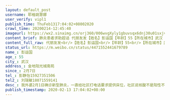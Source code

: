 ```yaml
---
layout: default_post
username: 耶格姚慧娜
user_verify: vipl1
publish_time: ThuFeb1317:04:02+08002020
crawl_time: 20200214-12:45:40
imageurl: https://wx2.sinaimg.cn/orj360/006wvgXyly1gbuvsqx6dnj30u01sxjv9.jpg,https://wx1.sinaimg.cn/orj360/006wvgXyly1gbuvsr8keaj30u0140q5k.jpg
content_brief: 肺炎患者求助超话 代朋友发【姓名】彭运国【年龄】55【所在城市】武汉【所在小区、社区】金地阳光城南苑【患病时间】2月7日【联系方式】彭静怡 15927351506【其他紧急联系人】刘瑞敏 18071559141【病情描述】 我外婆2月1日确诊新型肺炎，一直给社区打电话要求提供床位，社区说核酸不是阳性 ...全文
content_full_raw: 代朋友发<br/>【姓名】彭运国<br/>【年龄】55<br/>【所在城市】武汉<br/>【所在小区、社区】金地阳光城南苑<br/>【患病时间】2月7日<br/>【联系方式】彭静怡15927351506<br/>【其他紧急联系人】刘瑞敏18071559141<br/>【病情描述】我外婆2月1日确诊新型肺炎，一直给社区打电话要求提供床位，社区说核酸不是阳性不能上报，结果2月4日早上我外婆在家中去世，直到去世都没有确诊，我爸爸妈妈和外婆住在一起，妈妈与2月2日确诊，妈妈一直发烧拉肚子，全身乏力，幸运的是妈妈已经入院。2月4日我爸爸觉得忽冷忽热，于是在医院做了CT，CT显示一切正常。2月4号爸爸妈妈都做了核酸，都是阴性。但是我爸爸2月7日开始发烧，拉肚子，2月8日去医院准备做CT，医生说我爸爸2月4日刚做过CT，现在做CT对身体不好，于是给我爸爸开了3天的药。吃了药之后爸爸没有发烧了，但是他走一点路就气喘，还拉肚子，胸闷。2月10日爸爸做了CT，中招了。这几天爸爸腹泻、心慌、气短、喘气。2月11日给区指挥部打电话，东湖新技术开发区指挥部说核酸必须阳性才能安排入院。我就想知道那些各种文件不是说应收尽收呢？今天12号了我爸爸还在酒店隔离，根本没有人管！现在核酸这么多假阴性还要按照这个标准来收治病人吗？我已经失去外婆了，不想再失去爸爸了，爸爸已经越来越严重了！！我求求大家帮帮我，跪求一张床位！！
status_url: https://m.weibo.cn/status/4471552441679789
name_: 彭运国
age_: 55
city_: 武汉
address_: 金地阳光城南苑
since_: 2月7日
tel_: 彭静怡15927351506
tel2_: 刘瑞敏18071559141
desc_: 我外婆2月1日确诊新型肺炎，一直给社区打电话要求提供床位，社区说核酸不是阳性不能上报，结果2月4日早上我外婆在家中去世，直到去世都没有确诊，我爸爸妈妈和外婆住在一起，妈妈与2月2日确诊，妈妈一直发烧拉肚子，全身乏力，幸运的是妈妈已经入院。2月4日我爸爸觉得忽冷忽热，于是在医院做了CT，CT显示一切正常。2月4号爸爸妈妈都做了核酸，都是阴性。但是我爸爸2月7日开始发烧，拉肚子，2月8日去医院准备做CT，医生说我爸爸2月4日刚做过CT，现在做CT对身体不好，于是给我爸爸开了3天的药。吃了药之后爸爸没有发烧了，但是他走一点路就气喘，还拉肚子，胸闷。2月10日爸爸做了CT，中招了。这几天爸爸腹泻、心慌、气短、喘气。2月11日给区指挥部打电话，东湖新技术开发区指挥部说核酸必须阳性才能安排入院。我就想知道那些各种文件不是说应收尽收呢？今天12号了我爸爸还在酒店隔离，根本没有人管！现在核酸这么多假阴性还要按照这个标准来收治病人吗？我已经失去外婆了，不想再失去爸爸了，爸爸已经越来越严重了！！我求求大家帮帮我，跪求一张床位！！
publish_timestamp: 2020-02-13 17:04:02+08:00
---
```

